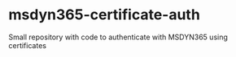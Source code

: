 # msdyn365-certificate-auth
Small repository with code to authenticate with MSDYN365 using certificates
